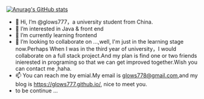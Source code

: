 [![Anurag's GitHub stats](https://github-readme-stats.vercel.app/api?username=glows777&theme=tokyonight)](https://github.com/anuraghazra/github-readme-stats)
- 👋 Hi, I’m @glows777，a university student from China.
- 👀 I’m interested in Java & front end
- 🌱 I’m currently learning frontend
- 💞️ I’m looking to collaborate on ...,well, I'm just in the learning stage now.Perhaps When I was in the third year of university，I would collaborate on a full stack project.And my plan is find one or two friends inierested in programing so that we can get improved together.Wish you can contact me ,haha.
- 📫 You can reach me by emial.My email is glows778@gmail.com,and my blog is https://glows777.github.io/, nice to meet you.
- to be continue ...

<!---
glows777/glows777 is a ✨ special ✨ repository because its `README.md` (this file) appears on your GitHub profile.
You can click the Preview link to take a look at your changes.
--->
